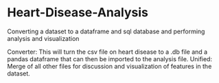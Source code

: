 # Heart-Disease-Analysis
Converting a dataset to a dataframe and sql database and performing analysis and visualization

Converter: This will turn the csv file on heart disease to a .db file and a pandas dataframe that can then be imported to the analysis file.
Unified: Merge of all other files for discussion and visualization of features in the dataset.
